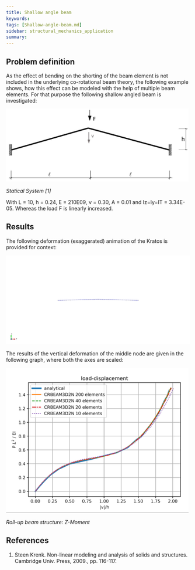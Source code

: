 ```yaml
---
title: Shallow angle beam
keywords: 
tags: [Shallow-angle-beam.md]
sidebar: structural_mechanics_application
summary: 
---
```


## Problem definition
As the effect of bending on the shorting of the beam element is not included in the underlying co-rotational beam theory, the following example shows, how this effect can be modeled with the help of multiple beam elements. For that purpose the following shallow angled beam is investigated:

<img src="https://raw.githubusercontent.com/KratosMultiphysics/Documentation/master/Wiki_files/Application_cases/Shallow_angle_beam/shallowbeamSystem.JPG" width="500">

_Statical System [1]_

With L = 10, h = 0.24, E = 210E09, ν = 0.30, A = 0.01 and Iz=Iy=IT = 3.34E-05. Whereas the load F is linearly increased.

## Results

The following deformation (exaggerated) animation of the Kratos is provided for context:

![Open cylinder pullout animation](https://raw.githubusercontent.com/KratosMultiphysics/Documentation/master/Wiki_files/Application_cases/Shallow_angle_beam/shallowAngleBeam.gif)

The results of the vertical deformation of the middle node are given in the following graph, where both the axes are scaled:

<img src="https://raw.githubusercontent.com/KratosMultiphysics/Documentation/master/Wiki_files/Application_cases/Shallow_angle_beam/ShallowAngledBeamResult.PNG" width="500">


_Roll-up beam structure: Z-Moment_

## References
1. Steen Krenk. Non-linear modeling and analysis of solids and structures. Cambridge
Univ. Press, 2009., pp. 116-117.